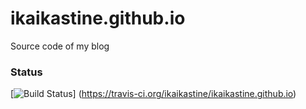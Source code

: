 # ikaikastine.github.io
Source code of my blog

### Status
[![Build Status](https://travis-ci.org/ikaikastine/ikaikastine.github.io.svg?branch=master)]
(https://travis-ci.org/ikaikastine/ikaikastine.github.io)
